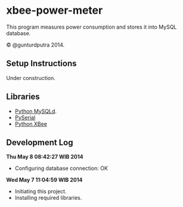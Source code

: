 xbee-power-meter
================
This program measures power consumption and stores it into MySQL database.

&copy; @gunturdputra 2014.

Setup Instructions
------------------
Under construction.

Libraries
---------
- [Python MySQLd](http://stackoverflow.com/questions/372885/how-do-i-connect-to-a-mysql-database-in-python).
- [PySerial](https://pypi.python.org/pypi/pyserial)
- [Python XBee](https://pypi.python.org/pypi/XBee/2.1.0)

Development Log
---------------
**Thu May  8 08:42:27 WIB 2014**

- Configuring database connection: OK

**Wed May  7 11:04:59 WIB 2014**

- Initiating this project.
- Installing required libraries.